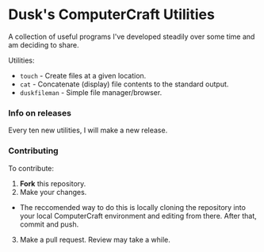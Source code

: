 # Dusk's ComputerCraft Utilities

A collection of useful programs I've developed steadily over some time and am deciding to share.

Utilities:

- ``touch`` - Create files at a given location.
- ``cat`` - Concatenate (display) file contents to the standard output.
- ``duskfileman`` - Simple file manager/browser.

### Info on releases

Every ten new utilities, I will make a new release.

### Contributing

To contribute:

1. **Fork** this repository.
2. Make your changes.
 - The reccomended way to do this is locally cloning the repository into your local ComputerCraft environment and editing from there. After that, commit and push.
3. Make a pull request. Review may take a while.
